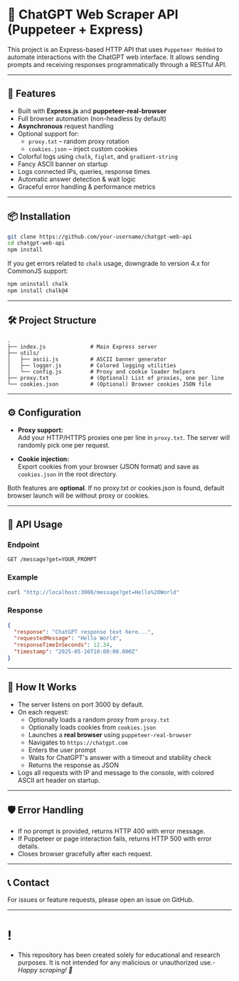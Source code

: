 # 🧠 ChatGPT Web Scraper API (Puppeteer + Express)

This project is an Express-based HTTP API that uses `Puppeteer Modded` to automate interactions with the ChatGPT web interface. It allows sending prompts and receiving responses programmatically through a RESTful API.

---

## 🚀 Features

- Built with **Express.js** and **puppeteer-real-browser**
- Full browser automation (non-headless by default)
- **Asynchronous** request handling
- Optional support for:
  - `proxy.txt` – random proxy rotation
  - `cookies.json` – inject custom cookies
- Colorful logs using `chalk`, `figlet`, and `gradient-string`
- Fancy ASCII banner on startup
- Logs connected IPs, queries, response times
- Automatic answer detection & wait logic
- Graceful error handling & performance metrics

---

## 📦 Installation

```bash
git clone https://github.com/your-username/chatgpt-web-api
cd chatgpt-web-api
npm install
```

If you get errors related to `chalk` usage, downgrade to version 4.x for CommonJS support:

```bash
npm uninstall chalk
npm install chalk@4
```

---

## 🛠 Project Structure

```
.
├── index.js              # Main Express server
├── utils/
│   ├── ascii.js          # ASCII banner generator
│   ├── logger.js         # Colored logging utilities
│   └── config.js         # Proxy and cookie loader helpers
├── proxy.txt             # (Optional) List of proxies, one per line
└── cookies.json          # (Optional) Browser cookies JSON file
```

---

## ⚙️ Configuration

- **Proxy support:**  
  Add your HTTP/HTTPS proxies one per line in `proxy.txt`. The server will randomly pick one per request.

- **Cookie injection:**  
  Export cookies from your browser (JSON format) and save as `cookies.json` in the root directory.

Both features are **optional**. If no proxy.txt or cookies.json is found, default browser launch will be without proxy or cookies.

---

## 🔌 API Usage

### Endpoint

```
GET /message?get=YOUR_PROMPT
```

### Example

```bash
curl "http://localhost:3000/message?get=Hello%20World"
```

### Response

```json
{
  "response": "ChatGPT response text here...",
  "requestedMessage": "Hello World",
  "responseTimeInSeconds": 12.34,
  "timestamp": "2025-05-16T10:00:00.000Z"
}
```

---

## 🧩 How It Works

- The server listens on port 3000 by default.
- On each request:
  - Optionally loads a random proxy from `proxy.txt`
  - Optionally loads cookies from `cookies.json`
  - Launches a **real browser** using `puppeteer-real-browser`
  - Navigates to `https://chatgpt.com`
  - Enters the user prompt
  - Waits for ChatGPT's answer with a timeout and stability check
  - Returns the response as JSON
- Logs all requests with IP and message to the console, with colored ASCII art header on startup.

---

## 🛡️ Error Handling

- If no prompt is provided, returns HTTP 400 with error message.
- If Puppeteer or page interaction fails, returns HTTP 500 with error details.
- Closes browser gracefully after each request.

---

## 📞 Contact

For issues or feature requests, please open an issue on GitHub.

---

# !
- This repository has been created solely for educational and research purposes. It is not intended for any malicious or unauthorized use.-
*Happy scraping! 🚀*
